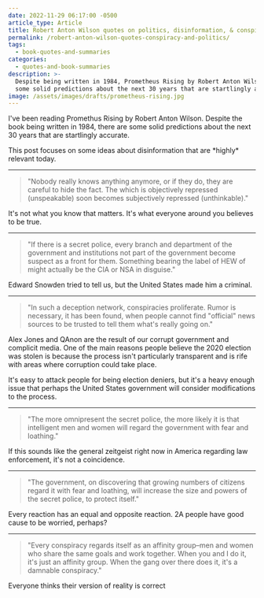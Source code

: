 ```yaml
---
date: 2022-11-29 06:17:00 -0500
article_type: Article
title: Robert Anton Wilson quotes on politics, disinformation, & conspiracy
permalink: /robert-anton-wilson-quotes-conspiracy-and-politics/
tags:
  - book-quotes-and-summaries
categories:
  - quotes-and-book-summaries
description: >-
  Despite being written in 1984, Prometheus Rising by Robert Anton Wilson has
  some solid predictions about the next 30 years that are startlingly accurate.
image: /assets/images/drafts/prometheus-rising.jpg
---
```

I've been reading Promethus Rising by Robert Anton Wilson. Despite the book being written in 1984, there are some solid predictions about the next 30 years that are startlingly accurate.

This post focuses on some ideas about disinformation that are \*highly\* relevant today.

---

> "Nobody really knows anything anymore, or if they do, they are careful to hide the fact. The which is objectively repressed (unspeakable) soon becomes subjectively repressed (unthinkable)."

It's not what you know that matters. It's what everyone around you believes to be true.

---

> "If there is a secret police, every branch and department of the government and institutions not part of the government become suspect as a front for them. Something bearing the label of HEW of might actually be the CIA or NSA in disguise."

Edward Snowden tried to tell us, but the United States made him a criminal.&nbsp;

---

> "In such a deception network, conspiracies proliferate. Rumor is necessary, it has been found, when people cannot find "official" news sources to be trusted to tell them what's really going on."

Alex Jones and QAnon are the result of our corrupt government and complicit media. One of the main reasons people believe the 2020 election was stolen is because the process isn't particularly transparent and is rife with areas where corruption could take place.

It's easy to attack people for being election deniers, but it's a heavy enough issue that perhaps the United States government will consider modifications to the process.

---

> "The more omnipresent the secret police, the more likely it is that intelligent men and women will regard the government with fear and loathing."

If this sounds like the general zeitgeist right now in America regarding law enforcement, it's not a coincidence.

---

> "The government, on discovering that growing numbers of citizens regard it with fear and loathing, will increase the size and powers of the secret police, to protect itself."

Every reaction has an equal and opposite reaction. 2A people have good cause to be worried, perhaps?

---

> "Every conspiracy regards itself as an affinity group–men and women who share the same goals and work together. When you and I do it, it's just an affinity group. When the gang over there does it, it's a damnable conspiracy."

Everyone thinks their version of reality is correct
